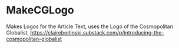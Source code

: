 # MakeCGLogo
Makes Logos for the Article Text, uses the Logo of the Cosmopolitan Globalist, https://claireberlinski.substack.com/p/introducing-the-cosmopolitan-globalist
